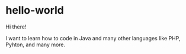 # hello-world

Hi there!

I want to learn how to code in Java and many other languages like PHP, Pyhton, and many more.
